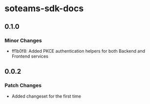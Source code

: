 # soteams-sdk-docs

## 0.1.0

### Minor Changes

- ff1b0f8: Added PKCE authentication helpers for both Backend and Frontend services

## 0.0.2

### Patch Changes

- Added changeset for the first time
